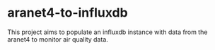 # aranet4-to-influxdb
This project aims to populate an influxdb instance with data from the aranet4 to monitor air quality data. 

